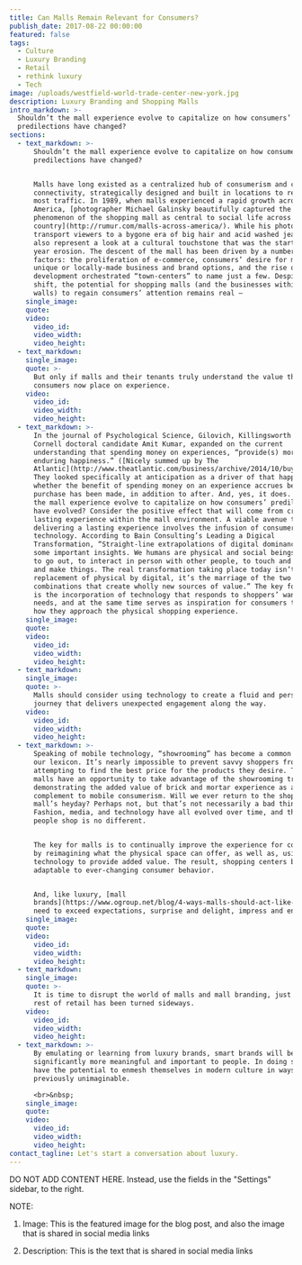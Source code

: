 ```yaml
---
title: Can Malls Remain Relevant for Consumers?
publish_date: 2017-08-22 00:00:00
featured: false
tags:
  - Culture
  - Luxury Branding
  - Retail
  - rethink luxury
  - Tech
image: /uploads/westfield-world-trade-center-new-york.jpg
description: Luxury Branding and Shopping Malls
intro_markdown: >-
  Shouldn’t the mall experience evolve to capitalize on how consumers’
  predilections have changed?
sections:
  - text_markdown: >-
      Shouldn’t the mall experience evolve to capitalize on how consumers’
      predilections have changed?


      Malls have long existed as a centralized hub of consumerism and cultural
      connectivity, strategically designed and built in locations to receive the
      most traffic. In 1989, when malls experienced a rapid growth across
      America, [photographer Michael Galinsky beautifully captured the cultural
      phenomenon of the shopping mall as central to social life across the
      country](http://rumur.com/malls-across-america/). While his photos now
      transport viewers to a bygone era of big hair and acid washed jeans, they
      also represent a look at a cultural touchstone that was the start of a 30
      year erosion. The descent of the mall has been driven by a number of
      factors: the proliferation of e-commerce, consumers’ desire for more
      unique or locally-made business and brand options, and the rise of
      development orchestrated “town-centers” to name just a few. Despite this
      shift, the potential for shopping malls (and the businesses within their
      walls) to regain consumers’ attention remains real –
    single_image:
    quote:
    video:
      video_id:
      video_width:
      video_height:
  - text_markdown:
    single_image:
    quote: >-
      But only if malls and their tenants truly understand the value that
      consumers now place on experience.
    video:
      video_id:
      video_width:
      video_height:
  - text_markdown: >-
      In the journal of Psychological Science, Gilovich, Killingsworth and
      Cornell doctoral candidate Amit Kumar, expanded on the current
      understanding that spending money on experiences, “provide(s) more
      enduring happiness.” ([Nicely summed up by The
      Atlantic](http://www.theatlantic.com/business/archive/2014/10/buy-experiences/381132/))
      They looked specifically at anticipation as a driver of that happiness;
      whether the benefit of spending money on an experience accrues before the
      purchase has been made, in addition to after. And, yes, it does. Shouldn’t
      the mall experience evolve to capitalize on how consumers’ predilections
      have evolved? Consider the positive effect that will come from creating a
      lasting experience within the mall environment. A viable avenue toward
      delivering a lasting experience involves the infusion of consumer-friendly
      technology. According to Bain Consulting’s Leading a Digical
      Transformation, “Straight-line extrapolations of digital dominance miss
      some important insights. We humans are physical and social beings. We like
      to go out, to interact in person with other people, to touch and handle
      and make things. The real transformation taking place today isn’t the
      replacement of physical by digital, it’s the marriage of the two into
      combinations that create wholly new sources of value.” The key for malls
      is the incorporation of technology that responds to shoppers’ wants and
      needs, and at the same time serves as inspiration for consumers to modify
      how they approach the physical shopping experience.
    single_image:
    quote:
    video:
      video_id:
      video_width:
      video_height:
  - text_markdown:
    single_image:
    quote: >-
      Malls should consider using technology to create a fluid and personalized
      journey that delivers unexpected engagement along the way.
    video:
      video_id:
      video_width:
      video_height:
  - text_markdown: >-
      Speaking of mobile technology, “showrooming” has become a common part of
      our lexicon. It’s nearly impossible to prevent savvy shoppers from
      attempting to find the best price for the products they desire. That said,
      malls have an opportunity to take advantage of the showrooming trend by
      demonstrating the added value of brick and mortar experience as a
      complement to mobile consumerism. Will we ever return to the shopping
      mall’s heyday? Perhaps not, but that’s not necessarily a bad thing.
      Fashion, media, and technology have all evolved over time, and the way
      people shop is no different.


      The key for malls is to continually improve the experience for consumers
      by reimagining what the physical space can offer, as well as, using
      technology to provide added value. The result, shopping centers become
      adaptable to ever-changing consumer behavior.


      And, like luxury, [mall
      brands](https://www.ogroup.net/blog/4-ways-malls-should-act-like-luxury-brands/)
      need to exceed expectations, surprise and delight, impress and engage.
    single_image:
    quote:
    video:
      video_id:
      video_width:
      video_height:
  - text_markdown:
    single_image:
    quote: >-
      It is time to disrupt the world of malls and mall branding, just as the
      rest of retail has been turned sideways.
    video:
      video_id:
      video_width:
      video_height:
  - text_markdown: >-
      By emulating or learning from luxury brands, smart brands will become
      significantly more meaningful and important to people. In doing so, they
      have the potential to enmesh themselves in modern culture in ways
      previously unimaginable.

      <br>&nbsp;
    single_image:
    quote:
    video:
      video_id:
      video_width:
      video_height:
contact_tagline: Let's start a conversation about luxury.
---
```



DO NOT ADD CONTENT HERE. Instead, use the fields in the "Settings" sidebar, to the right.

NOTE:

1. Image: This is the featured image for the blog post, and also the image that is shared in social media links

2. Description: This is the text that is shared in social media links